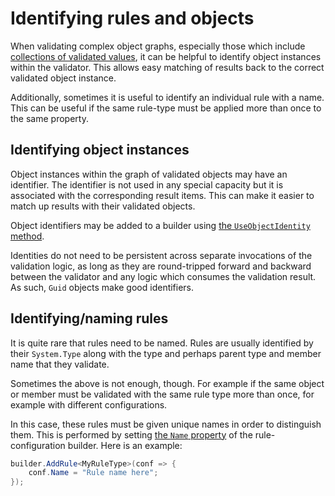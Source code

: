 # Identifying rules and objects

When validating complex object graphs, especially those which include [collections of validated values], it can be helpful to identify object instances within the validator. This allows easy matching of results back to the correct validated object instance.

Additionally, sometimes it is useful to identify an individual rule with a name. This can be useful if the same rule-type must be applied more than once to the same property.

[collections of validated values]: ValidatingCollectionItems.md

## Identifying object instances

Object instances within the graph of validated objects may have an identifier. The identifier is not used in any special capacity but it is associated with the corresponding result items. This can make it easier to match up results with their validated objects.

Object identifiers may be added to a builder using [the `UseObjectIdentity` method].

Identities do not need to be persistent across separate invocations of the validation logic, as long as they are round-tripped forward and backward between the validator and any logic which consumes the validation result. As such, `Guid` objects make good identifiers.

[the `UseObjectIdentity` method]:xref:TODO

## Identifying/naming rules

It is quite rare that rules need to be named. Rules are usually identified by their `System.Type` along with the type and perhaps parent type and member name that they validate.

Sometimes the above is not enough, though. For example if the same object or member must be validated with the same rule type more than once, for example with different configurations.

In this case, these rules must be given unique names in order to distinguish them. This is performed by setting [the `Name` property] of the rule-configuration builder. Here is an example:

```csharp
builder.AddRule<MyRuleType>(conf => {
    conf.Name = "Rule name here";
});
```

[the `Name` property]:TODO